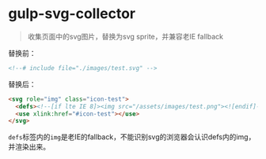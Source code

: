 # gulp-svg-collector

> 收集页面中的svg图片，替换为svg sprite，并兼容老IE fallback


替换前：
```html
<!--# include file="./images/test.svg" -->
```

替换后：
```html
<svg role="img" class="icon-test">
  <defs><!--[if lte IE 8]><img src="/assets/images/test.png"><![endif]--></defs>
  <use xlink:href="#icon-test"></use>
</svg>
```

`defs`标签内的`img`是老IE的fallback，不能识别svg的浏览器会认识defs内的img，并渲染出来。

